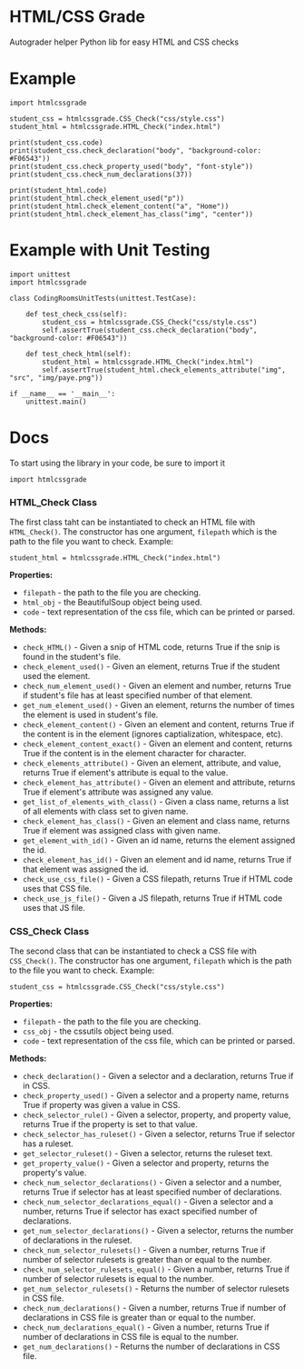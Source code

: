 # HTML/CSS Grade
Autograder helper Python lib for easy HTML and CSS checks

# Example
```
import htmlcssgrade

student_css = htmlcssgrade.CSS_Check("css/style.css")
student_html = htmlcssgrade.HTML_Check("index.html")

print(student_css.code)
print(student_css.check_declaration("body", "background-color: #F06543"))
print(student_css.check_property_used("body", "font-style"))
print(student_css.check_num_declarations(37))

print(student_html.code)
print(student_html.check_element_used("p"))
print(student_html.check_element_content("a", "Home"))
print(student_html.check_element_has_class("img", "center"))

```

# Example with Unit Testing
```
import unittest
import htmlcssgrade

class CodingRoomsUnitTests(unittest.TestCase):

    def test_check_css(self):
        student_css = htmlcssgrade.CSS_Check("css/style.css")
        self.assertTrue(student_css.check_declaration("body", "background-color: #F06543"))
    
    def test_check_html(self):
        student_html = htmlcssgrade.HTML_Check("index.html")
        self.assertTrue(student_html.check_elements_attribute("img", "src", "img/paye.png"))

if __name__ == '__main__':
    unittest.main()
```

# Docs
To start using the library in your code, be sure to import it 
```
import htmlcssgrade
```

### HTML_Check Class
The first class taht can be instantiated to check an HTML file with `HTML_Check()`. The constructor has one argument, `filepath` which is the path to the file you want to check.
Example:
```
student_html = htmlcssgrade.HTML_Check("index.html")
```

**Properties:**
- `filepath` - the path to the file you are checking.
- `html_obj` - the BeautifulSoup object being used.
- `code` - text representation of the css file, which can be printed or parsed.

**Methods:**
- `check_HTML()` - Given a snip of HTML code, returns True if the snip is found in the student's file.
- `check_element_used()` - Given an element, returns True if the student used the element.
- `check_num_element_used()` - Given an element and number, returns True if student's file has at least specified number of that element. 
- `get_num_element_used()` - Given an element, returns the number of times the element is used in student's file.
- `check_element_content()` - Given an element and content, returns True if the content is in the element (ignores captialization, whitespace, etc).
- `check_element_content_exact()` - Given an element and content, returns True if the content is in the element character for character.
- `check_elements_attribute()` - Given an element, attribute, and value, returns True if element's attribute is equal to the value.
- `check_element_has_attribute()` - Given an element and attribute, returns True if element's attribute was assigned any value.
- `get_list_of_elements_with_class()` - Given a class name, returns a list of all elements with class set to given name.
- `check_element_has_class()` - Given an element and class name, returns True if element was assigned class with given name.
- `get_element_with_id()` - Given an id name, returns the element assigned the id.
- `check_element_has_id()` - Given an element and id name, returns True if that element was assigned the id.
- `check_use_css_file()` - Given a CSS filepath, returns True if HTML code uses that CSS file.
- `check_use_js_file()` - Given a JS filepath, returns True if HTML code uses that JS file.


### CSS_Check Class
The second class that can be instantiated to check a CSS file with `CSS_Check()`. The constructor has one argument, `filepath` which is the path to the file you want to check.
Example:
```
student_css = htmlcssgrade.CSS_Check("css/style.css")
```

**Properties:**
- `filepath` - the path to the file you are checking.
- `css_obj` - the cssutils object being used.
- `code` - text representation of the css file, which can be printed or parsed.

**Methods:**
- `check_declaration()` - Given a selector and a declaration, returns True if in CSS.
- `check_property_used()` - Given a selector and a property name, returns True if property was given a value in CSS.
- `check_selector_rule()` - Given a selector, property, and property value, returns True if the property is set to that value.
- `check_selector_has_ruleset()` - Given a selector, returns True if selector has a ruleset.
- `get_selector_ruleset()` - Given a selector, returns the ruleset text.
- `get_property_value()` - Given a selector and property, returns the property's value.
- `check_num_selector_declarations()` - Given a selector and a number, returns True if selector has at least specified number of declarations.
- `check_num_selector_declarations_equal()` - Given a selector and a number, returns True if selector has exact specified number of declarations.
- `get_num_selector_declarations()` - Given a selector, returns the number of declarations in the ruleset.
- `check_num_selector_rulesets()` - Given a number, returns True if number of selector rulesets is greater than or equal to the number.
- `check_num_selector_rulesets_equal()` - Given a number, returns True if number of selector rulesets is equal to the number.
- `get_num_selector_rulesets()` - Returns the number of selector rulesets in CSS file.
- `check_num_declarations()` - Given a number, returns True if number of declarations in CSS file is greater than or equal to the number. 
- `check_num_declarations_equal()` - Given a number, returns True if number of declarations in CSS file is equal to the number.
- `get_num_declarations()` - Returns the number of declarations in CSS file.
